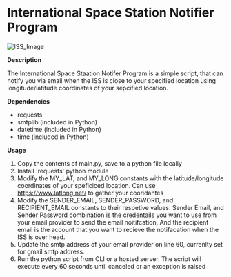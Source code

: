 # International Space Station Notifier Program

![ISS_Image](https://github.com/ashjorda/100-Days-Of-Code/assets/40682488/fb13e8ce-01b8-4e52-af26-64708a7cf761)

**Description**

The International Space Staation Notifer Program is a simple script, that can notify you via email when the ISS is
close to your specified location using longitude/latitude coordinates of your sepcified location. 

**Dependencies**

* requests <br>
* smtplib (included in Python) <br>
* datetime (included in Python) <br>
* time (included in Python) <br>

**Usage**

1. Copy the contents of main.py, save to a python file locally
2. Install 'requests' python module
3. Modify the MY_LAT, and MY_LONG constants with the latitude/longitude coordinates of your speficiced location. Can use https://www.latlong.net/ to gather your cooridantes
4. Modify the SENDER_EMAIL, SENDER_PASSWORD, and RECIPIENT_EMAIL constants to their respetive values. Sender Email, and Sender Password combination is the credentails you want
to use from your email provider to send the email noitifcation. And the recipient email is the account that you want to recieve the notifacation when the ISS is over head.
5. Update the smtp address of your email provider on line 60, currenlty set for gmail smtp address.
6. Run the python script from CLI or a hosted server. The script will execute every 60 seconds until canceled or an exception is raised
